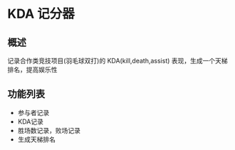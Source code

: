 # KDA 记分器
## 概述
记录合作类竞技项目(羽毛球双打)的 KDA(kill,death,assist) 表现，生成一个天梯排名，提高娱乐性
## 功能列表
- 参与者记录
- KDA记录
- 胜场数记录，败场记录
- 生成天梯排名